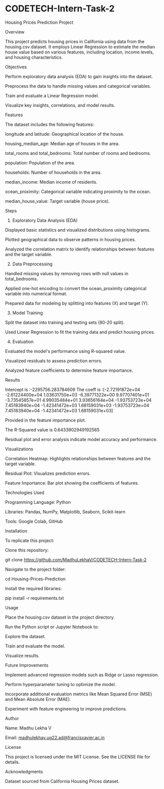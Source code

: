 # CODETECH-Intern-Task-2
Housing Prices Prediction Project

Overview

This project predicts housing prices in California using data from the housing.csv dataset. It employs Linear Regression to estimate the median house value based on various features, including location, income levels, and housing characteristics.

Objectives

Perform exploratory data analysis (EDA) to gain insights into the dataset.

Preprocess the data to handle missing values and categorical variables.

Train and evaluate a Linear Regression model.

Visualize key insights, correlations, and model results.

Features

The dataset includes the following features:

longitude and latitude: Geographical location of the house.

housing_median_age: Median age of houses in the area.

total_rooms and total_bedrooms: Total number of rooms and bedrooms.

population: Population of the area.

households: Number of households in the area.

median_income: Median income of residents.

ocean_proximity: Categorical variable indicating proximity to the ocean.

median_house_value: Target variable (house price).

Steps

1. Exploratory Data Analysis (EDA)

Displayed basic statistics and visualized distributions using histograms.

Plotted geographical data to observe patterns in housing prices.

Analyzed the correlation matrix to identify relationships between features and the target variable.

2. Data Preprocessing

Handled missing values by removing rows with null values in total_bedrooms.

Applied one-hot encoding to convert the ocean_proximity categorical variable into numerical format.

Prepared data for modeling by splitting into features (X) and target (Y).

3. Model Training

Split the dataset into training and testing sets (80-20 split).

Used Linear Regression to fit the training data and predict housing prices.

4. Evaluation

Evaluated the model's performance using R-squared value.

Visualized residuals to assess prediction errors.

Analyzed feature coefficients to determine feature importance.

Results

Intercept is :-2295756.283784609
The coeff is :[-2.72191872e+04 -2.61224400e+04  1.03631750e+03 -6.39771322e+00
  9.97707401e+01 -3.73545857e+01  4.99035484e+01  3.93656164e+04
 -1.93753723e+04  7.45183940e+04 -1.42341472e+03  1.68159031e+03
 -1.93753723e+04  7.45183940e+04 -1.42341472e+03  1.68159031e+03]


Provided in the feature importance plot.

The R-Squared value is 0.6433902949192565

Residual plot and error analysis indicate model accuracy and performance.

Visualizations

Correlation Heatmap: Highlights relationships between features and the target variable.

Residual Plot: Visualizes prediction errors.

Feature Importance: Bar plot showing the coefficients of features.

Technologies Used

Programming Language: Python

Libraries: Pandas, NumPy, Matplotlib, Seaborn, Scikit-learn

Tools: Google Colab, GitHub

Installation

To replicate this project:

Clone this repository:

git clone https://github.com/MadhuLekhaV/CODETECH-Intern-Task-2

Navigate to the project folder:

cd Housing-Prices-Prediction

Install the required libraries:

pip install -r requirements.txt

Usage

Place the housing.csv dataset in the project directory.

Run the Python script or Jupyter Notebook to:

Explore the dataset.

Train and evaluate the model.

Visualize results.

Future Improvements

Implement advanced regression models such as Ridge or Lasso regression.

Perform hyperparameter tuning to optimize the model.

Incorporate additional evaluation metrics like Mean Squared Error (MSE) and Mean Absolute Error (MAE).

Experiment with feature engineering to improve predictions.

Author

Name: Madhu Lekha V

Email: madhulekhav.ug22.ad@francisxavier.ac.in

License

This project is licensed under the MIT License. See the LICENSE file for details.

Acknowledgments

Dataset sourced from California Housing Prices dataset.
